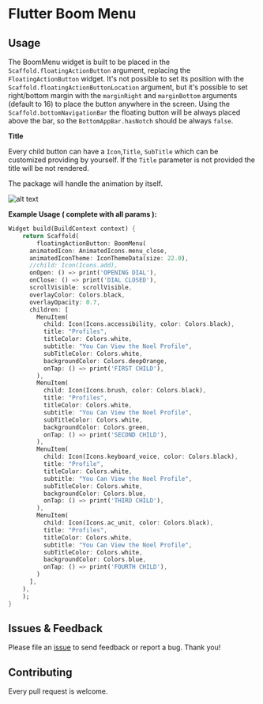 # Flutter Boom Menu

## Usage

The BoomMenu widget is built to be placed in the `Scaffold.floatingActionButton` argument, replacing the `FloatingActionButton` widget.
It's not possible to set its position with the `Scaffold.floatingActionButtonLocation` argument, but it's possible to set right/bottom margin with the `marginRight` and `marginBottom` arguments (default to 16) to place the button anywhere in the screen.
Using the `Scaffold.bottomNavigationBar` the floating button will be always placed above the bar, so the `BottomAppBar.hasNotch` should be always `false`.

**Title**

Every child button can have a `Icon`,`Title`, `SubTitle` which can be customized providing by yourself. If the `Title` parameter is not provided the title will be not rendered.

The package will handle the animation by itself.

![alt text](https://github.com/ralphnoel13/flutter_boom_menu/blob/master/screenshot/ezgif.com-video-to-gif.gif)

**Example Usage ( complete with all params ):**

```dart
Widget build(BuildContext context) {
    return Scaffold(
        floatingActionButton: BoomMenu(
      animatedIcon: AnimatedIcons.menu_close,
      animatedIconTheme: IconThemeData(size: 22.0),
      //child: Icon(Icons.add),
      onOpen: () => print('OPENING DIAL'),
      onClose: () => print('DIAL CLOSED'),
      scrollVisible: scrollVisible,
      overlayColor: Colors.black,
      overlayOpacity: 0.7,
      children: [
        MenuItem(
          child: Icon(Icons.accessibility, color: Colors.black),
          title: "Profiles",
          titleColor: Colors.white,
          subtitle: "You Can View the Noel Profile",
          subTitleColor: Colors.white,
          backgroundColor: Colors.deepOrange,
          onTap: () => print('FIRST CHILD'),
        ),
        MenuItem(
          child: Icon(Icons.brush, color: Colors.black),
          title: "Profiles",
          titleColor: Colors.white,
          subtitle: "You Can View the Noel Profile",
          subTitleColor: Colors.white,
          backgroundColor: Colors.green,
          onTap: () => print('SECOND CHILD'),
        ),
        MenuItem(
          child: Icon(Icons.keyboard_voice, color: Colors.black),
          title: "Profile",
          titleColor: Colors.white,
          subtitle: "You Can View the Noel Profile",
          subTitleColor: Colors.white,
          backgroundColor: Colors.blue,
          onTap: () => print('THIRD CHILD'),
        ),
        MenuItem(
          child: Icon(Icons.ac_unit, color: Colors.black),
          title: "Profiles",
          titleColor: Colors.white,
          subtitle: "You Can View the Noel Profile",
          subTitleColor: Colors.white,
          backgroundColor: Colors.blue,
          onTap: () => print('FOURTH CHILD'),
        )
      ],
    ),
    );
}
```
## Issues & Feedback

Please file an [issue](https://github.com/ralphnoel13/flutter_boom_menu/issues) to send feedback or report a bug. Thank you!

## Contributing

Every pull request is welcome.